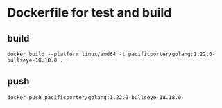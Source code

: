 # Dockerfile for test and build

## build

```
docker build --platform linux/amd64 -t pacificporter/golang:1.22.0-bullseye-18.18.0 .
```

## push

```
docker push pacificporter/golang:1.22.0-bullseye-18.18.0
```
